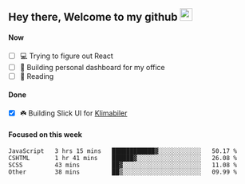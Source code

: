 ## Hey there, Welcome to my github <img src="https://media.giphy.com/media/hvRJCLFzcasrR4ia7z/giphy.gif" width="25px">

#### Now
- [ ] 💻 Trying to figure out React
- [ ] 🚀 Building personal dashboard for my office
- [ ] 📕 Reading

#### Done
- [x] ☘️ Building Slick UI for [Klimabiler](https://klimabiler.dk)
 
 #### Focused on this week
<!--START_SECTION:waka-->

```text
JavaScript   3 hrs 15 mins   ████████████▓░░░░░░░░░░░░   50.17 %
CSHTML       1 hr 41 mins    ██████▓░░░░░░░░░░░░░░░░░░   26.08 %
SCSS         43 mins         ██▓░░░░░░░░░░░░░░░░░░░░░░   11.08 %
Other        38 mins         ██▒░░░░░░░░░░░░░░░░░░░░░░   09.99 %
```

<!--END_SECTION:waka-->

